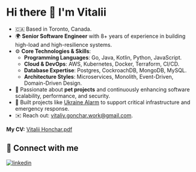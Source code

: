 # Hi there 👋 I'm Vitalii

- 🇨🇦 Based in Toronto, Canada.
- 🌍 **Senior Software Engineer** with 8+ years of experience in building high-load and high-resilience systems.
- ⚙️ **Core Technologies & Skills**:
  - **Programming Languages**: Go, Java, Kotlin, Python, JavaScript.
  - **Cloud & DevOps**: AWS, Kubernetes, Docker, Terraform, CI/CD.
  - **Database Expertise**: Postgres, CockroachDB, MongoDB, MySQL.
  - **Architecture Styles**: Microservices, Monolith, Event-Driven, Domain-Driven Design.
- 🚀 Passionate about **pet projects** and continuously enhancing software scalability, performance, and security.
- 🎯 Built projects like [Ukraine Alarm](https://www.ukrainealarm.com/) to support critical infrastructure and emergency response.
- ✉️ Reach out: [vitaliy.gonchar.work@gmail.com](mailto:vitaliy.gonchar.work@gmail.com).

**My CV:** [Vitalii Honchar.pdf](https://github.com/vitalii-honchar/vitalii-honchar/raw/main/cv_vitalii_honchar.pdf)

## 🤝 Connect with me

[![linkedin](https://img.shields.io/badge/linkedin%20-%230077B5.svg?&style=for-the-badge&logo=linkedin&logoColor=white)](https://www.linkedin.com/in/vitaliihonchar/) 
